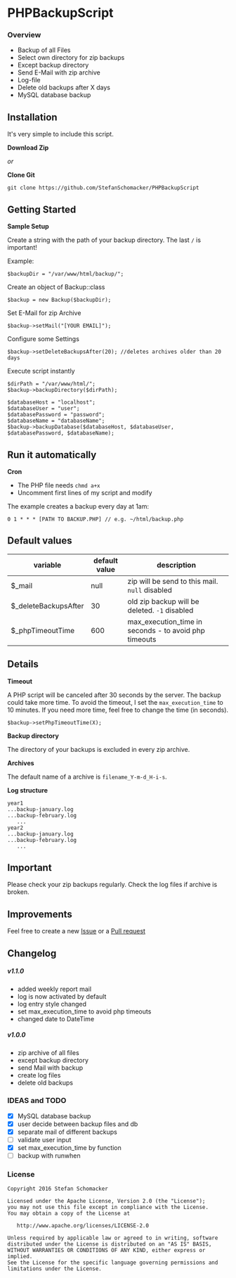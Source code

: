 # PHPBackupScript

### Overview
* Backup of all Files
* Select own directory for zip backups
* Except backup directory
* Send E-Mail with zip archive
* Log-file
* Delete old backups after X days
* MySQL database backup


## Installation
It's very simple to include this script.

**Download Zip**

_or_

**Clone Git**

```
git clone https://github.com/StefanSchomacker/PHPBackupScript
```

## Getting Started
**Sample Setup**

Create a string with the path of your backup directory.
The last `/` is important!

Example:
```
$backupDir = "/var/www/html/backup/";
```

Create an object of Backup::class

```
$backup = new Backup($backupDir);
```

Set E-Mail for zip Archive

```
$backup->setMail("[YOUR EMAIL]");
```

Configure some Settings

```
$backup->setDeleteBackupsAfter(20); //deletes archives older than 20 days
```

Execute script instantly

```
$dirPath = "/var/www/html/";
$backup->backupDirectory($dirPath);

$databaseHost = "localhost";
$databaseUser = "user";
$databasePassword = "password";
$databaseName = "databaseName";
$backup->backupDatabase($databaseHost, $databaseUser, $databasePassword, $databaseName);
```

## Run it automatically
**Cron**

* The PHP file needs `chmd a+x`
* Uncomment first lines of my script and modify

The example creates a backup every day at 1am:

```
0 1 * * * [PATH TO BACKUP.PHP] // e.g. ~/html/backup.php
```

## Default values
variable | default value | description
------------ | ------------- | -------------
$_mail | null | zip will be send to this mail. `null` disabled
$_deleteBackupsAfter | 30 | old zip backup will be deleted. `-1` disabled
$_phpTimeoutTime | 600 | max_execution_time in seconds - to avoid php timeouts

## Details
**Timeout**

A PHP script will be canceled after 30 seconds by the server.
The backup could take more time.
To avoid the timeout, I set the `max_execution_time` to 10 minutes. 
If you need more time, feel free to change the time (in seconds).

```
$backup->setPhpTimeoutTime(X);
```

**Backup directory**

The directory of your backups is excluded in every zip archive.

**Archives**

The default name of a archive is `filename_Y-m-d_H-i-s`.

**Log structure**

```
year1
...backup-january.log
...backup-february.log
   ...
year2
...backup-january.log
...backup-february.log
   ...
```

## Important
Please check your zip backups regularly.
Check the log files if archive is broken.

## Improvements
Feel free to create a new
[Issue](https://github.com/StefanSchomacker/PHPBackupScript/issues) or a 
[Pull request](https://github.com/StefanSchomacker/PHPBackupScript/pulls)


## Changelog

##### v1.1.0
* added weekly report mail
* log is now activated by default
* log entry style changed
* set max_execution_time to avoid php timeouts
* changed date to DateTime

##### v1.0.0
* zip archive of all files
* except backup directory
* send Mail with backup
* create log files
* delete old backups

### IDEAS and TODO
- [x] MySQL database backup
- [x] user decide between backup files and db
- [x] separate mail of different backups
- [ ] validate user input
- [x] set max_execution_time by function
- [ ] backup with runwhen

### License

    Copyright 2016 Stefan Schomacker

    Licensed under the Apache License, Version 2.0 (the "License");
    you may not use this file except in compliance with the License.
    You may obtain a copy of the License at

       http://www.apache.org/licenses/LICENSE-2.0

    Unless required by applicable law or agreed to in writing, software
    distributed under the License is distributed on an "AS IS" BASIS,
    WITHOUT WARRANTIES OR CONDITIONS OF ANY KIND, either express or implied.
    See the License for the specific language governing permissions and
    limitations under the License.
